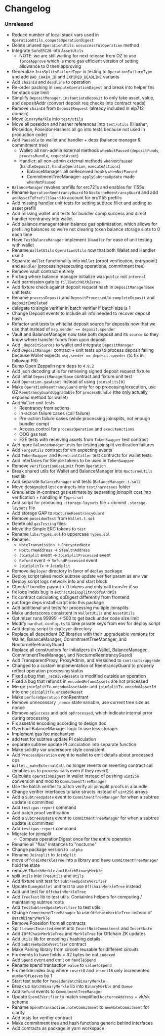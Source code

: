 # Changelog

### Unreleased

- Reduce number of local stack vars used in `OperationUtils.computeOperationDigest`
- Delete unused `OperationUtils.unsuccessfulOperation` method
- Integrate `SafeERC20` into `AssetUtils`
  - NOTE: we are still waiting for next release from OZ to use `forceApprove` which is more gas efficient version of setting allowance to 0 then approving
- Generalize `JoinSplitsFailureType` in testing to `OperationFailureType` and add `BAD_CHAIN_ID` and `EXPIRED_DEADLINE` variants
- Add `chainId` and `deadline` to operation
- Re-order packing in `computeOperationDigest` and break into helper fns for stack size limit
- Simplify `DepositManager.instantiateDeposit` to only take asset, value, and depositAddr (convert deposit req checks into contract reads)
- Remove `chainId` from `DepositRequest` (already included in eip712 domain)
- Move `BinaryMerkle` into `test/utils`
- Move all poseidon and hasher references into `test/utils` (IHasher, IPoseidon, PoseidonHashers all go into tests because not used in production code)
- Add `Pausable` to wallet and handler + deps (balance manager & commitment tree)
  - Wallet: all non-admin external methods `whenNotPaused` (`depositFunds`, `processBundle`, `requestAsset`)
  - Handler: all non-admin external methods `whenNotPaused` (`handleDeposit`, `handleOperation`, `executeActions`)
    - BalanceManager: all onReceived hooks `whenNotPaused`
    - CommitmentTreeManager: `applySubtreeUpdate` made `whenNotPaused`
- `BalanceManager` revokes prefills for erc721s and enables for 1155s
- Rename `OperationReentrancyGuard` to `NocturneReentrancyGuard` and add `addAssetToPrefillGuard` to account for erc1155 prefills
- Add missing handler unit tests for setting subtree filler and adding to asset prefill
- Add missing wallet unit tests for bundler comp success and direct handler reentrancy into wallet
- Add balance manager token balance gas optimization, which allows for prefilling balances so we're not clearing token balance storage slots to 0 each time
- Have `TestBalanceManager` implement `IHandler` for ease of unit testing with wallet
- Rename `WalletUtils` `OperationUtils` now that both Wallet and Handler use it
- Separate `Wallet` functionality into `Wallet` (proof verification, entrypoint) and `Handler` (processing/executing operations, commitment tree)
- Remove vault contract entirely
- Fix bug where balance manager initialize was `public` not `internal`
- Add permission gate to `fillBatchWithZeros`
- Add fixture check against deposit request hash in `DepositManagerBase` unit tests
- Rename `processDeposit` and `DepositProcessed` to `completeDeposit` and `DepositCompleted`
- delegate to single verifier in batch verifier if batch size is 1
- Change Deposit events to include all info needed to recover deposit hash
- Refactor unit tests to whitelist deposit source for deposits now that we use that instead of `msg.sender == deposit.spender`
- Vault and BalanceManager now take both deposit and its `source` so they know where transfer funds from upon deposit
- Add `_depositSources` to wallet and integrate `DepositManager`
- Add `DepositManager` contract + unit tests up to process deposit failing because Wallet expects `msg.sender == deposit.spender` (to fix in followup PR)
- Bump Open Zeppelin npm deps to `4.8.2`
- Add json decoding utils for retrieving signed deposit request fixture
- Add initial `DepositManagerBase` contract and fixture unit test
- Add `Operation.gasAsset` instead of using `joinsplits[0]`
- Make `OperationReentrancyGuard` only for op processing/execution, use OZ `ReentrancyGuardUpgradable` for `processBundle` (the only actually exposed method for wallet)
- Add `Wallet` unit tests
  - Reentrancy from actions
  - In-action failure cases (call failure)
  - Pre-action failure cases (while processing joinsplits, not enough bundler comp)
  - Access control for `processOperation` and `executeActions`
  - OOG gas test
  - E2E tests with receiving assets from `TokenSwapper` test contract
- Add more `BalanceManager` tests for testing joinsplit verification failures
- Add `ForgeUtils` contract for vm expecting events
- Add `TokenSwapper` and `ReentrantCaller` test contracts for wallet tests
- Add interfaces for Simple tokens to be used in `TokenSwapper`
- Remove `verificationGasLimit` from `Operation`
- Break shared utils for Wallet and BalanceManager into `NocturneUtils` test lib
- Add separate `BalanceManager` unit tests (`BalanceManager.t.sol`)
- Move designated test contracts into `test/harnesses` folder
- Granularize in-contract gas estimate by separating joinsplit cost into verification + handling in `Types.sol`
- Add script for producing `.storage-layouts` file + commit `.storage-layouts` file
- Add storage GAP to `NocturneReentrancyGuard`
- Remove `poseidonTest` from `Wallet.t.sol`
- Delete old `gasTesting` files
- Move the Simple ERC tokens to `test`
- Rename `libs/types.sol` to uppercase `Types.sol`
- Rename:
  - `NoteTransmission` -> `EncryptedNote`
  - `NocturneAddress` -> `StealthAddress`
  - `JoinSplit` event -> `JoinSplitProcessed` event
  - `Refund` event -> `RefundProcessed` event
  - `JoinSplitTx` -> `JoinSplit`
- Remove `deployer` directory in favor of `deploy` package
- Deploy script takes mock subtree update verifier param as env var
- Deploy script logs network info and start block
- Check if bundler payout > 0 tokens and only call transfer if so
- fix loop index bug in `extractJoinSplitProofsAndPis`
- fix contract calculating opDigest differently from frontend
- put forge deps install script into this package
- Add additional unit tests for processing multiple joinsplits
- Make underscores consistent in `WalletUtils` and `AssetUtils`
- Optimizer runs 99999 -> 500 to get back under code size limit
- Modify `hardhat.config.ts` to take private keys from env for deploy script
- Add deploy script to `deployer` directory
- Replace all dependent OZ libraries with their upgradeable versions for Wallet, BalanceManager, CommitmentTreeManager, and NocturneReetrancyGuard
- Replace all constructors for initializers (in Wallet, BalanceManager, CommitmentTreeManager, and NocturneReentrancyGuard)
- Add TransparentProxy, ProxyAdmin, and Versioned to `contracts/upgrade`
- Changed to a custom implementation of ReentrancyGuard to properly reflect operation processing status
- Fixed a bug that `_receivedAssets` is modified outside an operation
- Fixed a bug that refunds in `encodedRefundAssets` are not processed
- Merge `joinSplitTx.encodedAssetAddr` and `joinSplitTx.encodedAssetId` into one `joinSplitTx.encodedAsset`
- Make `performOperation` nonReentrant
- Remove unnecessary `_nonce` state variable, use current tree size as nonce
- Remove `opSuccess` and add `opProcessed`, which indicate internal error during processing
- Fix asset/id encoding according to design doc
- Overhaul BalanceManager logic to use less storage
- Implement gas fee mechanism
- add test for subtree update PI calculation
- separate subtree update PI calculation into separate function
- Make solidity var underscore style consistent
- Add `ProcessOperation` event to wallet to emit details about processed ops
- `Wallet._makeExternalCall` no longer reverts on reverting contract call (enables us to process calls even if they revert)
- Calculate `operationDigest` in wallet instead of pushing `uint256` conversion and mod to `CommitmentTreeManager`
- Use the batch verifier to batch verify all joinsplit proofs in a bundle
- Change verifier interfaces to take structs instead of `uint256` arrays
- Add a `SubtreeUpdate` event to `CommitmentTreeManager` for when a subtree update is committed
- Add `test:gas-report` command
- Add batch proof verification
- Add a `SubtreeUpdate` event to `CommitmentTreeManager` for when a subtree update is committed
- Add `test:gas-report` command
- Migrate for joinsplit
  - Compute operationDigest once for the entire operation
- Rename all "flax" instances to "nocturne"
- Change package version to `-alpha`
- Rename `Joinsplit` to `JoinSplit`
- move `OffchainMerkleTree` into a library and have `CommitmentTreeManager` hold the state
- remove `IBatchMerkle` and `BatchBinaryMerkle`
- split `Utils` into `TreeUtils` and `Utils`
- Add fixture unit test for `SubtreeUpdateVerifier`
- Update `DummyWallet` unit test to use `OffchainMerkleTree` instead
- Add unit test for `OffchainMerkleTree`
- Add `TreeTest` lib to test utils. Containins helpers for computing / maintaining subtree roots
- Add `TestSubtreeUpdateVerifier` to test utils
- Change `CommitmentTreeManager` to use `OffchainMerkleTree` instead of `BatchBinaryMerkle`
- Remove Poseidon from all contracts
- Split `LeavesInserted` event into `InsertNoteCommitment` and `InsertNote`
- Add `IOffChainMerkleTree` and `MerkleTree` for Offchain ZK updates
- Add `Utils` lib for encoding / hashing details
- Add `SubtreeUpdateVerifier` contract
- Make Pairing library from circom reusable for different circuits
- Fix events to have fields > 32 bytes be not `indexed`
- Add `Spend` event and emit on `handleSpend`
- Rename spend transaction `value` to `valueToSpend`
- Fix merkle index bug where `insert8` and `insert16` only incremented `numberOfLeaves` by 1
- Start test suite for `PoseidonBatchBinaryMerkle`
- Break up `BatchBinaryMerkle` lib into `BinaryMerkle` and `Queue`
- Add `Refund` events to `CommitmentTreeManager`
- Update `Spend2Verifier` to match simplified `NocturneAddress` + vk/sk scheme
- Rename `SpendTransaction.noteCommitment` to `newNoteCommitment` for clarity
- Add tests for verifier contract
- Make commitment tree and hash functions generic behind interfaces
- Add contracts as package in yarn workspace
